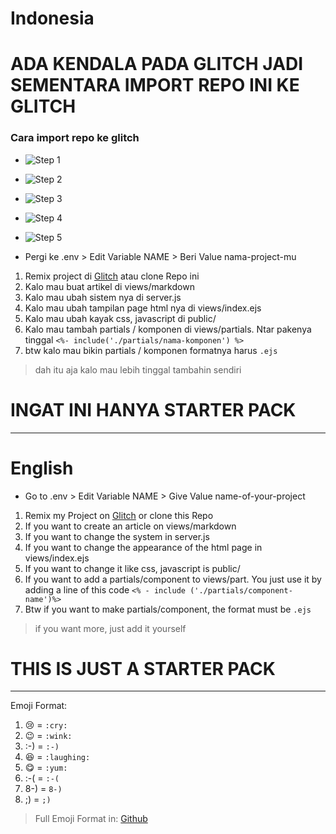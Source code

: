 # Indonesia

# ADA KENDALA PADA GLITCH JADI SEMENTARA IMPORT REPO INI KE GLITCH
### Cara import repo ke glitch
- ![Step 1](https://cdn.glitch.com/d98dcd9f-9f69-4cce-8387-02125b8d692e%2Fstep-1.PNG?v=1600681227718)
- ![Step 2](https://cdn.glitch.com/d98dcd9f-9f69-4cce-8387-02125b8d692e%2Fstep-2.PNG?v=1600681231985)
- ![Step 3](https://cdn.glitch.com/d98dcd9f-9f69-4cce-8387-02125b8d692e%2Fstep-3.PNG?v=1600681236679)
- ![Step 4](https://cdn.glitch.com/d98dcd9f-9f69-4cce-8387-02125b8d692e%2FScreenshot%20(38).png?v=1600681258555)
- ![Step 5](https://cdn.glitch.com/d98dcd9f-9f69-4cce-8387-02125b8d692e%2FScreenshot%20(39).png?v=1600681264200)


- Pergi ke .env > Edit Variable NAME > Beri Value nama-project-mu

1. Remix project di [Glitch](https://glitch.com/edit/#!/md-project) atau clone Repo ini
2. Kalo mau buat artikel di views/markdown
3. Kalo mau ubah sistem nya di server.js
4. Kalo mau ubah tampilan page html nya di views/index.ejs
5. Kalo mau ubah kayak css, javascript di public/
6. Kalo mau tambah partials / komponen di views/partials. Ntar pakenya tinggal `<%- include('./partials/nama-komponen') %>`
7. btw kalo mau bikin partials / komponen formatnya harus `.ejs`

> dah itu aja kalo mau lebih tinggal tambahin sendiri

# INGAT INI HANYA STARTER PACK
---
# English

- Go to .env > Edit Variable NAME > Give Value name-of-your-project

1. Remix my Project on [Glitch](https://glitch.com/edit/#!/md-project) or clone this Repo
2. If you want to create an article on views/markdown
3. If you want to change the system in server.js
4. If you want to change the appearance of the html page in views/index.ejs
5. If you want to change it like css, javascript is public/
6. If you want to add a partials/component to views/part. You just use it by adding a line of this code `<% - include ('./partials/component-name')%>`
7. Btw if you want to make partials/component, the format must be `.ejs`

> if you want more, just add it yourself

# THIS IS JUST A STARTER PACK

---
Emoji Format:
1. :cry: = `:cry: `
2. :wink: = `:wink:`
3. :-) = `:-)`
4. :laughing: = `:laughing:`
5. :yum: = `:yum:`
6. :-( = `:-(`
7. 8-) = `8-)`
8. ;) = `;)`

> Full Emoji Format in: [Github](https://gist.github.com/rxaviers/7360908)
